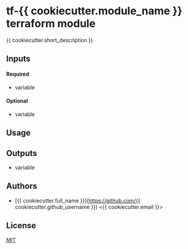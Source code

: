 # tf-{{ cookiecutter.module_name }} terraform module

{{ cookiecutter.short_description }}

## Inputs
#### Required
* variable

#### Optional
* variable


## Usage


## Outputs
* variable


## Authors
* [{{ cookiecutter.full_name }}](https://github.com/{{ cookiecutter.github_username }}) &lt;{{ cookiecutter.email }}&gt;

## License
[MIT](/LICENSE)

